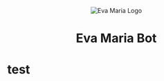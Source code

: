 <p align="center">
  <img src="LOGO/logo.jpg" alt="Eva Maria Logo">
</p>
<h1 align="center">
  <b>Eva Maria Bot</b>
</h1>


# test
